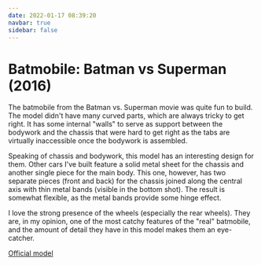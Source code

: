 ```yaml
---
date: 2022-01-17 08:39:20
navbar: true
sidebar: false
---
```


# Batmobile: Batman vs Superman (2016)

The batmobile from the Batman vs. Superman movie was quite fun to build. The model didn't have many curved parts, which are always tricky to get right. It has some internal "walls" to serve as support between the bodywork and the chassis that were hard to get right as the tabs are virtually inaccessible once the bodywork is assembled.

Speaking of chassis and bodywork, this model has an interesting design for them. Other cars I've built feature a solid metal sheet for the chassis and another single piece for the main body. This one, however, has two separate pieces (front and back) for the chassis joined along the central axis with thin metal bands (visible in the bottom shot). The result is somewhat flexible, as the metal bands provide some hinge effect.

I love the strong presence of the wheels (especially the rear wheels). They are, in my opinion, one of the most catchy features of the "real" batmobile, and the amount of detail they have in this model makes them an eye-catcher.

[Official model](https://www.metalearth.com/batman/batman-v-superman-batmobile)

<Gallery path="batman/batmobile-batman-vs-superman" :images="[
    'model_1',
    'model_2',
    'model_3',
    'model_4',
    'model_5',
    'model_6',
    'detail_1',
    'detail_2',
    'detail_3',
    'scale'
]"/>
